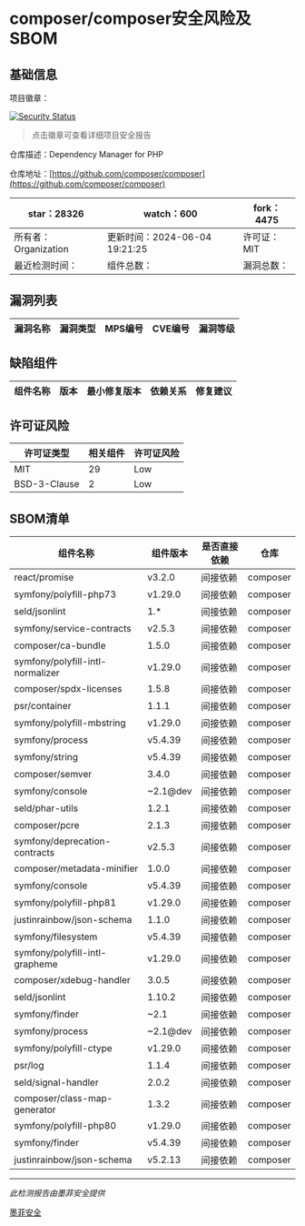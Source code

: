 # composer/composer安全风险及SBOM

## 基础信息

项目徽章：

[![Security Status](https://www.murphysec.com/platform3/v31/badge/1798427261040697344.svg)](https://www.murphysec.com/console/report/1691879488088727552/1798427261040697344)

> 点击徽章可查看详细项目安全报告

仓库描述：Dependency Manager for PHP

仓库地址：[https://github.com/composer/composer](https://github.com/composer/composer)

| star：28326 | watch：600 | fork：4475 |
| ----------- | -------------- | ------------ |
| 所有者：Organization | 更新时间：2024-06-04 19:21:25 | 许可证：MIT |
| 最近检测时间： | 组件总数： | 漏洞总数： |




## 漏洞列表

| 漏洞名称 | 漏洞类型 | MPS编号 | CVE编号 | 漏洞等级 |
| ------- | ------ | ------- | ------ | ----- |





## 缺陷组件

| 组件名称 | 版本 | 最小修复版本 | 依赖关系 | 修复建议 |
| -------- | ---- | ------------ | -------- | -------- |





## 许可证风险

| 许可证类型 | 相关组件 | 许可证风险 |
| ---------- | -------- | ---------- |
|MIT|29|Low|
|BSD-3-Clause|2|Low|




## SBOM清单

| 组件名称 | 组件版本 | 是否直接依赖 | 仓库 |
| -------- | -------- | ------------ | ---- |
|react/promise|v3.2.0|间接依赖|composer|
|symfony/polyfill-php73|v1.29.0|间接依赖|composer|
|seld/jsonlint|1.*|间接依赖|composer|
|symfony/service-contracts|v2.5.3|间接依赖|composer|
|composer/ca-bundle|1.5.0|间接依赖|composer|
|symfony/polyfill-intl-normalizer|v1.29.0|间接依赖|composer|
|composer/spdx-licenses|1.5.8|间接依赖|composer|
|psr/container|1.1.1|间接依赖|composer|
|symfony/polyfill-mbstring|v1.29.0|间接依赖|composer|
|symfony/process|v5.4.39|间接依赖|composer|
|symfony/string|v5.4.39|间接依赖|composer|
|composer/semver|3.4.0|间接依赖|composer|
|symfony/console|~2.1@dev|间接依赖|composer|
|seld/phar-utils|1.2.1|间接依赖|composer|
|composer/pcre|2.1.3|间接依赖|composer|
|symfony/deprecation-contracts|v2.5.3|间接依赖|composer|
|composer/metadata-minifier|1.0.0|间接依赖|composer|
|symfony/console|v5.4.39|间接依赖|composer|
|symfony/polyfill-php81|v1.29.0|间接依赖|composer|
|justinrainbow/json-schema|1.1.0|间接依赖|composer|
|symfony/filesystem|v5.4.39|间接依赖|composer|
|symfony/polyfill-intl-grapheme|v1.29.0|间接依赖|composer|
|composer/xdebug-handler|3.0.5|间接依赖|composer|
|seld/jsonlint|1.10.2|间接依赖|composer|
|symfony/finder|~2.1|间接依赖|composer|
|symfony/process|~2.1@dev|间接依赖|composer|
|symfony/polyfill-ctype|v1.29.0|间接依赖|composer|
|psr/log|1.1.4|间接依赖|composer|
|seld/signal-handler|2.0.2|间接依赖|composer|
|composer/class-map-generator|1.3.2|间接依赖|composer|
|symfony/polyfill-php80|v1.29.0|间接依赖|composer|
|symfony/finder|v5.4.39|间接依赖|composer|
|justinrainbow/json-schema|v5.2.13|间接依赖|composer|


------

*此检测报告由墨菲安全提供*

[墨菲安全](www.murphysec.com)